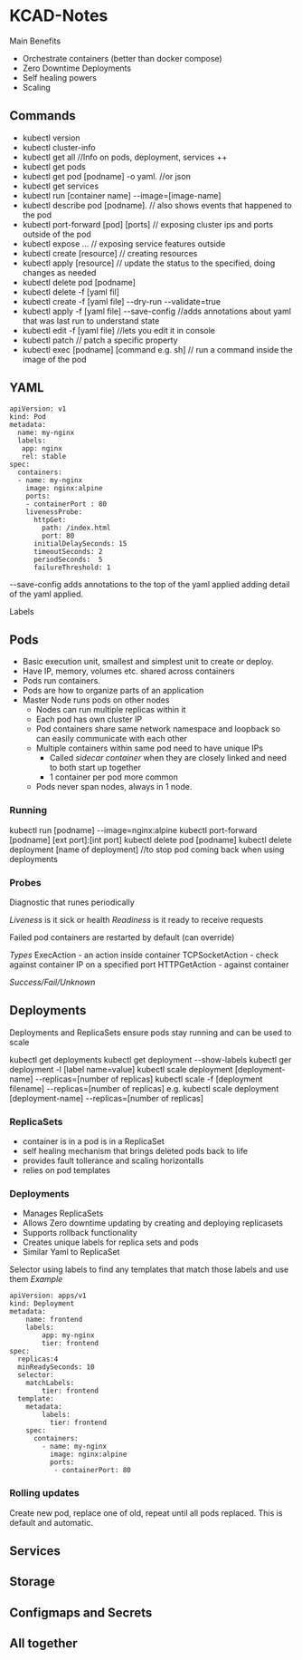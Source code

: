 # KCAD-Notes

Main Benefits
* Orchestrate containers (better than docker compose)
* Zero Downtime Deployments
* Self healing powers
* Scaling

## Commands

* kubectl version 
* kubectl cluster-info 
* kubectl get all  //Info on pods, deployment, services ++ 
* kubectl get pods 
* kubectl get pod [podname] -o yaml. //or json
* kubectl get services
* kubectl run [container name] --image=[image-name]
* kubectl describe pod [podname].  // also shows events that happened to the pod
* kubectl port-forward [pod] [ports]  // exposing cluster ips and ports outside of the pod
* kubectl expose ...  // exposing service features outside
* kubectl create [resource] // creating resources
* kubectl apply [resource] // update the status to the specified, doing changes as needed
* kubectl delete pod [podname] 
* kubectl delete -f [yaml fil]
* kubectl create -f [yaml file] --dry-run --validate=true
* kubectl apply -f [yaml file] --save-config  //adds annotations about yaml that was last run to understand state
* kubectl edit -f [yaml file]  //lets you edit it in console
* kubectl patch  // patch a specific property
* kubectl exec [podname] [command e.g. sh] // run a command inside the image of the pod

## YAML
```
apiVersion: v1
kind: Pod
metadata:
  name: my-nginx
  labels: 
   app: nginx
   rel: stable
spec:
  containers:
  - name: my-nginx
    image: nginx:alpine
    ports:
    - containerPort : 80
    livenessProbe:
      httpGet:
        path: /index.html
        port: 80
      initialDelaySeconds: 15
      timeoutSeconds: 2
      periodSeconds:  5
      failureThreshold: 1
```

--save-config adds annotations to the top of the yaml applied adding detail of the yaml applied.

Labels

## Pods

* Basic execution unit, smallest and simplest unit to create or deploy.
* Have IP, memory, volumes etc.  shared across containers
* Pods run containers.
* Pods are how to organize parts of an application
* Master Node runs pods on other nodes
  * Nodes can run multiple replicas within it
  * Each pod has own cluster IP
  * Pod containers share same network namespace and loopback so can easily communicate with each other
  * Multiple containers within same pod need to have unique IPs
    * Called *sidecar container* when they are closely linked and need to both start up together
    * 1 container per pod more common
  * Pods never span nodes, always in 1 node.

### Running

kubectl run [podname] --image=nginx:alpine
kubectl port-forward [podname] [ext port]:[int port] 
kubectl delete pod [podname]
kubectl delete deployment [name of deployment] //to stop pod coming back when using deployments


### Probes
Diagnostic that runes periodically

*Liveness* is it sick or health
*Readiness* is it ready to receive requests

Failed pod containers are restarted by default (can override)

*Types*
ExecAction - an action inside container
TCPSocketAction - check against container IP on a specified port
HTTPGetAction - against container

*Success/Fail/Unknown* 



## Deployments
Deployments and ReplicaSets ensure pods stay running and can be used to scale

kubectl get deployments
kubectl get deployment --show-labels
kubectl ger deployment -l [label name=value]
kubectl scale deployment [deployment-name] --replicas=[number of replicas]
kubectl scale -f [deployment filename] --replicas=[number of replicas]
e.g. kubectl scale deployment [deployment-name] --replicas=[number of replicas]

### ReplicaSets
- container is in a pod is in a ReplicaSet
- self healing mechanism that brings deleted pods back to life
- provides fault tollerance and scaling horizontalls
- relies on pod templates

### Deployments
- Manages ReplicaSets
- Allows Zero downtime updating by creating and deploying replicasets
- Supports rollback functionality
- Creates unique labels for replica sets and pods
- Similar Yaml to ReplicaSet

Selector using labels to find any templates that match those labels and use them
*Example*
```
apiVersion: apps/v1
kind: Deployment
metadata:
    name: frontend
    labels:
        app: my-nginx
        tier: frontend
spec:
  replicas:4 
  minReadySeconds: 10 
  selector:
    matchLabels:
        tier: frontend
  template:
    metadata:
        labels:
          tier: frontend
    spec:
      containers:
        - name: my-nginx
          image: nginx:alpine
          ports:
           - containerPort: 80
```

### Rolling updates
Create new pod, replace one of old, repeat until all pods replaced.
This is default and automatic.


## Services

###

###

## Storage

###

###

## Configmaps and Secrets

###

###

## All together

###

###


